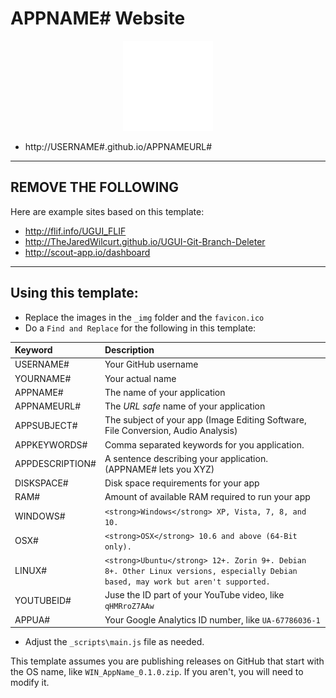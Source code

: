 # APPNAME# Website

<p align="center"><img src="_img/logo.png" alt="APPNAME# logo"></p>

* http://USERNAME#.github.io/APPNAMEURL#

* * *

## REMOVE THE FOLLOWING

Here are example sites based on this template:

* http://flif.info/UGUI_FLIF
* http://TheJaredWilcurt.github.io/UGUI-Git-Branch-Deleter
* http://scout-app.io/dashboard

* * *

## Using this template:

* Replace the images in the `_img` folder and the `favicon.ico`
* Do a `Find and Replace` for the following in this template:

Keyword         | Description
:--             | :--
USERNAME#       | Your GitHub username
YOURNAME#       | Your actual name
APPNAME#        | The name of your application
APPNAMEURL#     | The *URL safe* name of your application
APPSUBJECT#     | The subject of your app (Image Editing Software, File Conversion, Audio Analysis)
APPKEYWORDS#    | Comma separated keywords for you application.
APPDESCRIPTION# | A sentence describing your application. (APPNAME# lets you XYZ)
DISKSPACE#      | Disk space requirements for your app
RAM#            | Amount of available RAM required to run your app
WINDOWS#        | `<strong>Windows</strong> XP, Vista, 7, 8, and 10.`
OSX#            | `<strong>OSX</strong> 10.6 and above (64-Bit only).`
LINUX#          | `<strong>Ubuntu</strong> 12+. Zorin 9+. Debian 8+. Other Linux versions, especially Debian based, may work but aren't supported.`
YOUTUBEID#      | Juse the ID part of your YouTube video, like `qHMRroZ7AAw`
APPUA#          | Your Google Analytics ID number, like `UA-67786036-1`

* Adjust the `_scripts\main.js` file as needed.

This template assumes you are publishing releases on GitHub that start with the OS name, like `WIN_AppName_0.1.0.zip`. If you aren't, you will need to modify it.

